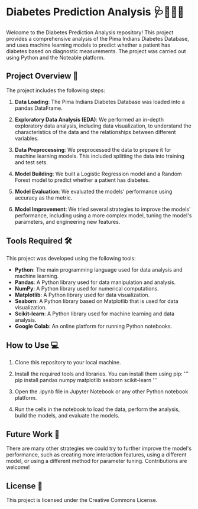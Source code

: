# Diabetes Prediction Analysis 🩺🔬🧪🧬

Welcome to the Diabetes Prediction Analysis repository! This project provides a comprehensive analysis of the Pima Indians Diabetes Database, and uses machine learning models to predict whether a patient has diabetes based on diagnostic measurements. The project was carried out using Python and the Noteable platform.

## Project Overview 📝

The project includes the following steps:

1. **Data Loading**: The Pima Indians Diabetes Database was loaded into a pandas DataFrame.

2. **Exploratory Data Analysis (EDA)**: We performed an in-depth exploratory data analysis, including data visualization, to understand the characteristics of the data and the relationships between different variables.

3. **Data Preprocessing**: We preprocessed the data to prepare it for machine learning models. This included splitting the data into training and test sets.

4. **Model Building**: We built a Logistic Regression model and a Random Forest model to predict whether a patient has diabetes.

5. **Model Evaluation**: We evaluated the models' performance using accuracy as the metric.

6. **Model Improvement**: We tried several strategies to improve the models' performance, including using a more complex model, tuning the model's parameters, and engineering new features.

## Tools Required 🛠️

This project was developed using the following tools:

- **Python**: The main programming language used for data analysis and machine learning.
- **Pandas**: A Python library used for data manipulation and analysis.
- **NumPy**: A Python library used for numerical computations.
- **Matplotlib**: A Python library used for data visualization.
- **Seaborn**: A Python library based on Matplotlib that is used for data visualization.
- **Scikit-learn**: A Python library used for machine learning and data analysis.
- **Google Colab**: An online platform for running Python notebooks.

## How to Use 💻

1. Clone this repository to your local machine.
2. Install the required tools and libraries. You can install them using pip:
'''
pip install pandas numpy matplotlib seaborn scikit-learn
'''

3. Open the .ipynb file in Jupyter Notebook or any other Python notebook platform.
4. Run the cells in the notebook to load the data, perform the analysis, build the models, and evaluate the models.

## Future Work 🚀

There are many other strategies we could try to further improve the model's performance, such as creating more interaction features, using a different model, or using a different method for parameter tuning. Contributions are welcome!

## License 📄

This project is licensed under the Creative Commons License.

